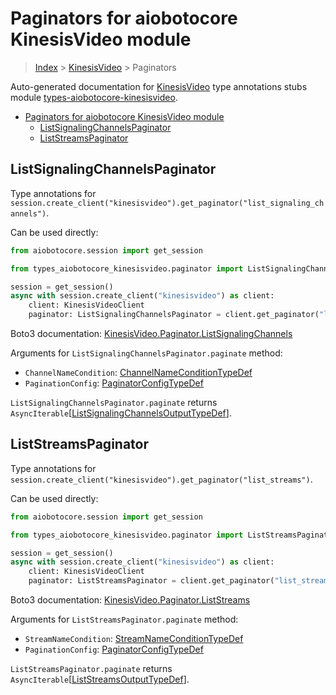 <a id="paginators-for-aiobotocore-kinesisvideo-module"></a>

# Paginators for aiobotocore KinesisVideo module

> [Index](..) > [KinesisVideo](.) > Paginators

Auto-generated documentation for
[KinesisVideo](https://boto3.amazonaws.com/v1/documentation/api/latest/reference/services/kinesisvideo.html#KinesisVideo)
type annotations stubs module
[types-aiobotocore-kinesisvideo](https://pypi.org/project/types-aiobotocore-kinesisvideo/).

- [Paginators for aiobotocore KinesisVideo module](#paginators-for-aiobotocore-kinesisvideo-module)
  - [ListSignalingChannelsPaginator](#listsignalingchannelspaginator)
  - [ListStreamsPaginator](#liststreamspaginator)

<a id="listsignalingchannelspaginator"></a>

## ListSignalingChannelsPaginator

Type annotations for
`session.create_client("kinesisvideo").get_paginator("list_signaling_channels")`.

Can be used directly:

```python
from aiobotocore.session import get_session

from types_aiobotocore_kinesisvideo.paginator import ListSignalingChannelsPaginator

session = get_session()
async with session.create_client("kinesisvideo") as client:
    client: KinesisVideoClient
    paginator: ListSignalingChannelsPaginator = client.get_paginator("list_signaling_channels")
```

Boto3 documentation:
[KinesisVideo.Paginator.ListSignalingChannels](https://boto3.amazonaws.com/v1/documentation/api/latest/reference/services/kinesisvideo.html#KinesisVideo.Paginator.ListSignalingChannels)

Arguments for `ListSignalingChannelsPaginator.paginate` method:

- `ChannelNameCondition`:
  [ChannelNameConditionTypeDef](./type_defs.md#channelnameconditiontypedef)
- `PaginationConfig`:
  [PaginatorConfigTypeDef](./type_defs.md#paginatorconfigtypedef)

`ListSignalingChannelsPaginator.paginate` returns
`AsyncIterable`\[[ListSignalingChannelsOutputTypeDef](./type_defs.md#listsignalingchannelsoutputtypedef)\].

<a id="liststreamspaginator"></a>

## ListStreamsPaginator

Type annotations for
`session.create_client("kinesisvideo").get_paginator("list_streams")`.

Can be used directly:

```python
from aiobotocore.session import get_session

from types_aiobotocore_kinesisvideo.paginator import ListStreamsPaginator

session = get_session()
async with session.create_client("kinesisvideo") as client:
    client: KinesisVideoClient
    paginator: ListStreamsPaginator = client.get_paginator("list_streams")
```

Boto3 documentation:
[KinesisVideo.Paginator.ListStreams](https://boto3.amazonaws.com/v1/documentation/api/latest/reference/services/kinesisvideo.html#KinesisVideo.Paginator.ListStreams)

Arguments for `ListStreamsPaginator.paginate` method:

- `StreamNameCondition`:
  [StreamNameConditionTypeDef](./type_defs.md#streamnameconditiontypedef)
- `PaginationConfig`:
  [PaginatorConfigTypeDef](./type_defs.md#paginatorconfigtypedef)

`ListStreamsPaginator.paginate` returns
`AsyncIterable`\[[ListStreamsOutputTypeDef](./type_defs.md#liststreamsoutputtypedef)\].
